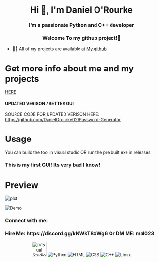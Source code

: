 <h1 align="center">Hi 👋, I'm Daniel O'Rourke</h1>
<h3 align="center">I'm a passionate Python and C++ developer</h3>
<h3 align="center">Welcome To my github project!👋</h3>

- 👨‍💻 All of my projects are available at [My github](https://github.com/DanielOrourke02)

# Get more info about me and my projects 

[HERE](https://github.com/DanielOrourke02/Active-Projects)

#### UPDATED VERISON / BETTER GUI

SOURCE CODE FOR UPDATED VERISON HERE: https://github.com/DanielOrourke02/Password-Generator

# Usage

You can build the tool in visual studio OR run the pre built exe in releases

### This is my first GUI! Its very bad I know!

# Preview

![plot](img/example_gui.png)

[![Demo](img/ezgif.com-video-to-gif(1).gif)](https://www.youtube.com/watch?v=m4cp0uQON50)


<h3 align="left">Connect with me:</h3>
<p align="left">
</p>
<h3 align="left">Hire Me: https://discord.gg/kNWkT8xWg6 Or DM ME: mal023</h3>
</p>

<div align="center">
  <img src="https://github.com/DanielOrourke02/Active-Projects/blob/main/images/Visual_Studio_Icon_2019.svg.png" width="48" height="48" alt="Visual Studio" />
  <img src="https://github.com/DanielOrourke02/Active-Projects/blob/main/images/python.png" alt="Python" />
  <img src="https://github.com/DanielOrourke02/Active-Projects/blob/main/images/html.png" alt="HTML" />
  <img src="https://github.com/DanielOrourke02/Active-Projects/blob/main/images/css.png" alt="CSS" />
  <img src="https://github.com/DanielOrourke02/Active-Projects/blob/main/images/C%2B%2B.png" alt="C++" />
  <img src="https://github.com/DanielOrourke02/Active-Projects/blob/main/images/linux.png" alt="Linux" />
</div>
